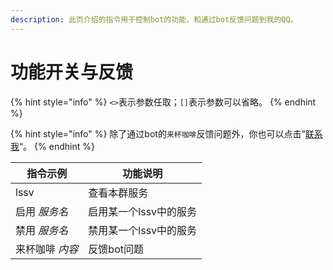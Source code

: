 ```yaml
---
description: 此页介绍的指令用于控制bot的功能，和通过bot反馈问题到我的QQ。
---
```


# 功能开关与反馈

{% hint style="info" %}
`<>`表示参数任取；`[]`表示参数可以省略。
{% endhint %}

{% hint style="info" %}
除了通过bot的`来杯咖啡`反馈问题外，你也可以点击”[联系我](tencent://Message/?Uin=2423116072\&websiteName=www.oicqzone.com\&Menu=yes)“。
{% endhint %}

| 指令示例      | 功能说明          |
| --------- | ------------- |
| lssv      | 查看本群服务        |
| 启用 _服务名_  | 启用某一个lssv中的服务 |
| 禁用 _服务名_  | 禁用某一个lssv中的服务 |
| 来杯咖啡 _内容_ | 反馈bot问题       |
